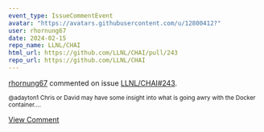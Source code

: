 ```yaml
---
event_type: IssueCommentEvent
avatar: "https://avatars.githubusercontent.com/u/12800412?"
user: rhornung67
date: 2024-02-15
repo_name: LLNL/CHAI
html_url: https://github.com/LLNL/CHAI/pull/243
repo_url: https://github.com/LLNL/CHAI
---
```


<a href='https://github.com/rhornung67' target='_blank'>rhornung67</a> commented on issue <a href='https://github.com/LLNL/CHAI/pull/243' target='_blank'>LLNL/CHAI#243</a>.

<small>@adayton1 Chris or David may have some insight into what is going awry with the Docker container....</small>

<a href='https://github.com/LLNL/CHAI/pull/243' target='_blank'>View Comment</a>